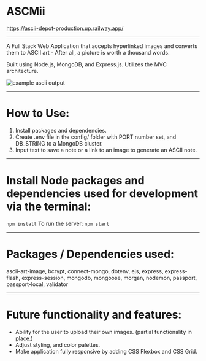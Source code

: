 # ASCMii
https://ascii-depot-production.up.railway.app/

---
A Full Stack Web Application that accepts hyperlinked images and converts them to ASCII art - After all, a picture is worth a thousand words.

Built using Node.js, MongoDB, and Express.js. Utilizes the MVC architecture. 


![example ascii output](https://i.ibb.co/6wX4f88/Screen-Shot-2022-09-06-at-3-50-22-PM.png)


---
# How to Use:
1. Install packages and dependencies.
2. Create .env file in the config/ folder with PORT number set, and DB_STRING to a MongoDB cluster.
3. Input text to save a note or a link to an image to generate an ASCII note.

---
# Install Node packages and dependencies used for development via the terminal:
`npm install` To run the server: `npm start`

---
# Packages / Dependencies used:
ascii-art-image, bcrypt, connect-mongo, dotenv, ejs, express, express-flash, express-session, mongodb, mongoose, morgan, nodemon, passport, passport-local, validator

---
# Future functionality and features:
- Ability for the user to upload their own images. (partial functionality in place.)
- Adjust styling, and color palettes.
- Make application fully responsive by adding CSS Flexbox and CSS Grid.

